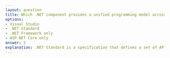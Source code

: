 ```yaml
---
layout: question
title: Which .NET component provides a unified programming model across different platforms?
options:
- Visual Studio
- .NET Standard
- .NET Framework only
- ASP.NET Core only
answer: 2
explanation: .NET Standard is a specification that defines a set of APIs that all .NET implementations must provide, ensuring code compatibility across different .NET platforms like .NET Core, .NET Framework, and Xamarin.
---
```

